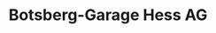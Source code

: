 ---
title: "Botsberg-Garage Hess AG"
url: /gossau-sg/botsberg-garage-hess-ag/
shop: Autowerkstatt
---